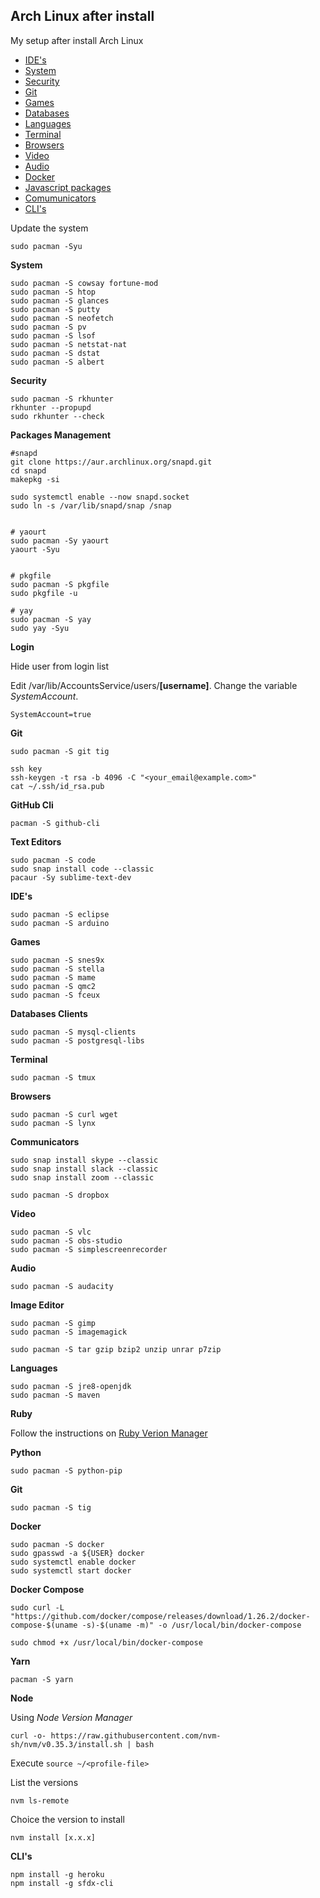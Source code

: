 ## Arch Linux after install
My setup after install Arch Linux

- [IDE's](#ides)
- [System](#system)
- [Security](#security)
- [Git](#git)
- [Games](#games)
- [Databases](#databases)
- [Languages](#languages)
- [Terminal](#terminal)
- [Browsers](#browser)
- [Video](#video)
- [Audio](#audio)
- [Docker](#docker)
- [Javascript packages](#jspackage)
- [Comumunicators](#communicators)
- [CLI's](#cli)


<a id="system"></a>
Update the system
```shell
sudo pacman -Syu
```

<a id="system"></a>
**System**
```shell
sudo pacman -S cowsay fortune-mod
sudo pacman -S htop
sudo pacman -S glances
sudo pacman -S putty
sudo pacman -S neofetch
sudo pacman -S pv
sudo pacman -S lsof
sudo pacman -S netstat-nat
sudo pacman -S dstat
sudo pacman -S albert
```

<a id="security"></a>
**Security**
```shell
sudo pacman -S rkhunter
rkhunter --propupd
sudo rkhunter --check
```

<a id="packages"></a>
**Packages Management**
```shell
#snapd
git clone https://aur.archlinux.org/snapd.git
cd snapd
makepkg -si

sudo systemctl enable --now snapd.socket
sudo ln -s /var/lib/snapd/snap /snap


# yaourt
sudo pacman -Sy yaourt
yaourt -Syu


# pkgfile
sudo pacman -S pkgfile
sudo pkgfile -u

# yay
sudo pacman -S yay
sudo yay -Syu
```

**Login**

Hide user from login list

Edit /var/lib/AccountsService/users/**[username]**. Change the variable _SystemAccount_.
```
SystemAccount=true
```
<a id="git"></a>
**Git**
```
sudo pacman -S git tig

ssh key
ssh-keygen -t rsa -b 4096 -C "<your_email@example.com>"
cat ~/.ssh/id_rsa.pub
```

**GitHub Cli**
```shell
pacman -S github-cli
```

**Text Editors**
```
sudo pacman -S code
sudo snap install code --classic
pacaur -Sy sublime-text-dev
```

<a id="ides"></a>
**IDE's**
```
sudo pacman -S eclipse
sudo pacman -S arduino
```

<a id="games"></a>
**Games**
```shell
sudo pacman -S snes9x
sudo pacman -S stella
sudo pacman -S mame
sudo pacman -S qmc2
sudo pacman -S fceux
```

<a id="databases"></a>
**Databases Clients**
```
sudo pacman -S mysql-clients
sudo pacman -S postgresql-libs
```

<a id="terminal"></a>
**Terminal**
```
sudo pacman -S tmux
```

<a id="browser"></a>
**Browsers**
```shell
sudo pacman -S curl wget
sudo pacman -S lynx
```

<a id="communicators"></a>
**Communicators**
```shell
sudo snap install skype --classic 
sudo snap install slack --classic 
sudo snap install zoom --classic 
```

```shell
sudo pacman -S dropbox 
```

<a id="video"></a>
**Video**
```shell
sudo pacman -S vlc
sudo pacman -S obs-studio
sudo pacman -S simplescreenrecorder
```

<a id="audio"></a>
**Audio**
```shell
sudo pacman -S audacity
```

**Image Editor**
```
sudo pacman -S gimp
sudo pacman -S imagemagick
```

```
sudo pacman -S tar gzip bzip2 unzip unrar p7zip
```

**Languages**
```
sudo pacman -S jre8-openjdk
sudo pacman -S maven
```

**Ruby**

Follow the instructions on [Ruby Verion Manager](https://rvm.io/rvm/install)


**Python**
```
sudo pacman -S python-pip
```

**Git**
```
sudo pacman -S tig
```

<a id="docker"></a>
**Docker**
```shell
sudo pacman -S docker
sudo gpasswd -a ${USER} docker
sudo systemctl enable docker
sudo systemctl start docker
```

**Docker Compose**
```shell
sudo curl -L "https://github.com/docker/compose/releases/download/1.26.2/docker-compose-$(uname -s)-$(uname -m)" -o /usr/local/bin/docker-compose

sudo chmod +x /usr/local/bin/docker-compose
```

<a id="jspackage"></a>
**Yarn**
```shell
pacman -S yarn
```

**Node**

Using _Node Version Manager_
```shell
curl -o- https://raw.githubusercontent.com/nvm-sh/nvm/v0.35.3/install.sh | bash
```

Execute  `source ~/<profile-file>`

List the versions
```
nvm ls-remote
```

Choice the version to install
```
nvm install [x.x.x]
```

<a id="cli"></a>
**CLI's**
```shell
npm install -g heroku
npm install -g sfdx-cli
```

